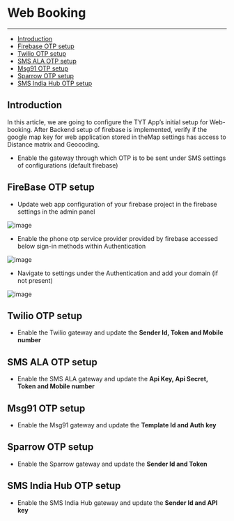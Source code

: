 # Web Booking

---

- [Introduction](#section-1)
- [Firebase OTP setup](#section-2)
- [Twilio OTP setup](#section-3)
- [SMS ALA OTP setup](#section-4)
- [Msg91 OTP setup](#section-5)
- [Sparrow OTP setup](#section-6)
- [SMS India Hub OTP setup](#section-7)

<a name="section-1"></a>
## Introduction
In this article, we are going to configure the TYT App’s initial setup for Web-booking.
After Backend setup of firebase is implemented, verify if the google map key for web application stored in theMap settings has access to Distance matrix and Geocoding.

* Enable the gateway through which OTP is to be sent under SMS settings of configurations (default firebase)

<a name="section-2"></a>
## FireBase OTP setup

* Update web app configuration of your firebase project in the firebase settings in the admin panel

![image](../../images/user-manual-docs/firebase-setup.png)

* Enable the phone otp service provider provided by firebase accessed below sign-in methods within Authentication

![image](../../images/user-manual-docs/firebase-authenticate-provider.png)

* Navigate to settings under the Authentication and add your domain (if not present)

![image](../../images/user-manual-docs/firebase-authenticate-domain.png)

<a name="section-3"></a>
## Twilio OTP setup

* Enable the Twilio gateway and update the <b>Sender Id, Token and Mobile number</b>

<a name="section-4"></a>
## SMS ALA OTP setup

* Enable the SMS ALA gateway and update the <b>Api Key, Api Secret, Token and Mobile number</b>

<a name="section-5"></a>
## Msg91 OTP setup

* Enable the Msg91 gateway and update the <b>Template Id and Auth key</b>

<a name="section-6"></a>
## Sparrow OTP setup

* Enable the Sparrow gateway and update the <b>Sender Id and Token</b>

<a name="section-7"></a>
## SMS India Hub OTP setup

* Enable the SMS India Hub gateway and update the <b>Sender Id and API key</b>

